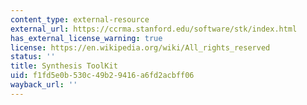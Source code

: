 ```yaml
---
content_type: external-resource
external_url: https://ccrma.stanford.edu/software/stk/index.html
has_external_license_warning: true
license: https://en.wikipedia.org/wiki/All_rights_reserved
status: ''
title: Synthesis ToolKit
uid: f1fd5e0b-530c-49b2-9416-a6fd2acbff06
wayback_url: ''
---
```

